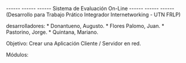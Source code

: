 ------ ------ ------ Sistema de Evaluación On-Line ------ ------  ------ 
 (Desarrollo para Trabajo Prático Integrador Internetworking - UTN FRLP)
 
desarrolladores: * Donantueno, Augusto.
				 * Flores Palomo, Juan.
				 * Pastorino, Jorge.
				 * Quintana, Mariano.

Objetivo: Crear una Aplicación Cliente / Servidor en red.

Módulos:

 
